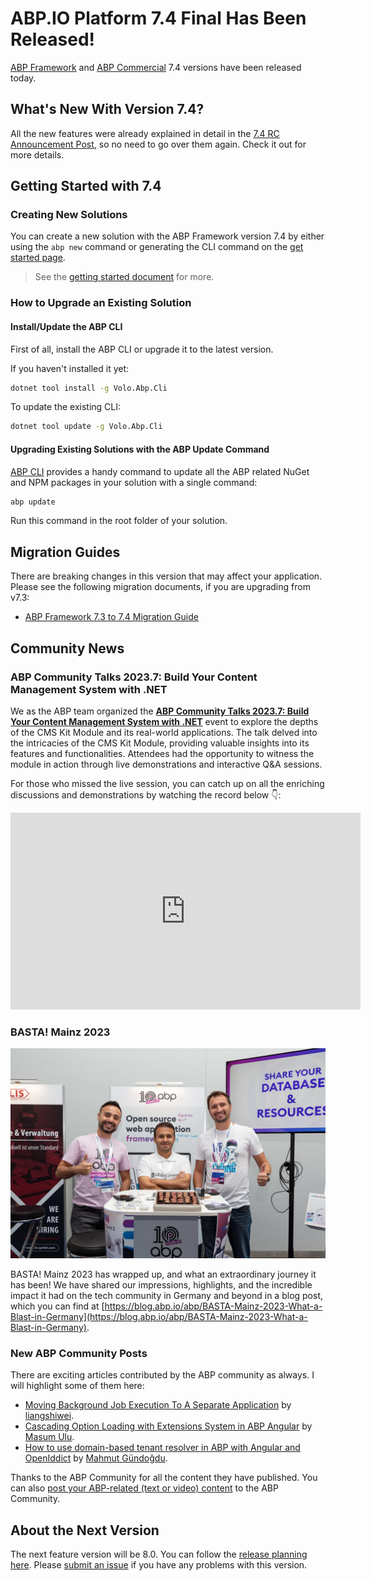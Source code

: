 # ABP.IO Platform 7.4 Final Has Been Released!

[ABP Framework](https://abp.io/) and [ABP Commercial](https://commercial.abp.io/) 7.4 versions have been released today.

## What's New With Version 7.4?

All the new features were already explained in detail in the [7.4 RC Announcement Post](https://blog.abp.io/abp/ABP.IO-Platform-7-4-RC-Has-Been-Published), so no need to go over them again. Check it out for more details. 

## Getting Started with 7.4

### Creating New Solutions

You can create a new solution with the ABP Framework version 7.4 by either using the `abp new` command or generating the CLI command on the [get started page](https://abp.io/get-started).

> See the [getting started document](https://docs.abp.io/en/abp/latest/Getting-Started) for more.

### How to Upgrade an Existing Solution

#### Install/Update the ABP CLI

First of all, install the ABP CLI or upgrade it to the latest version.

If you haven't installed it yet:

```bash
dotnet tool install -g Volo.Abp.Cli
```

To update the existing CLI:

```bash
dotnet tool update -g Volo.Abp.Cli
```

#### Upgrading Existing Solutions with the ABP Update Command

[ABP CLI](https://docs.abp.io/en/abp/latest/CLI) provides a handy command to update all the ABP related NuGet and NPM packages in your solution with a single command:

```bash
abp update
```

Run this command in the root folder of your solution.

## Migration Guides

There are breaking changes in this version that may affect your application. 
Please see the following migration documents, if you are upgrading from v7.3:

* [ABP Framework 7.3 to 7.4 Migration Guide](https://docs.abp.io/en/abp/7.4/Migration-Guides/Abp-7_4)

## Community News

### ABP Community Talks 2023.7: Build Your Content Management System with .NET

We as the ABP team organized the [**ABP Community Talks 2023.7: Build Your Content Management System with .NET**](https://community.abp.io/events/build-your-own-cms-with-.net-a-first-look-at-abps-content-management-system-kit-3nfvm9ix) event to explore the depths of the CMS Kit Module and its real-world applications. The talk delved into the intricacies of the CMS Kit Module, providing valuable insights into its features and functionalities. Attendees had the opportunity to witness the module in action through live demonstrations and interactive Q&A sessions. 

For those who missed the live session, you can catch up on all the enriching discussions and demonstrations by watching the record below 👇:

<iframe width="560" height="315" src="https://www.youtube.com/embed/S9__Hnu29tI?si=vrLWLI3NQX2eaSMD" title="YouTube video player" frameborder="0" allow="accelerometer; autoplay; clipboard-write; encrypted-media; gyroscope; picture-in-picture; web-share" allowfullscreen></iframe> 

### BASTA! Mainz 2023

![](basta-mainz.png)

BASTA! Mainz 2023 has wrapped up, and what an extraordinary journey it has been! We have shared our impressions, highlights, and the incredible impact it had on the tech community in Germany and beyond in a blog post, which you can find at [https://blog.abp.io/abp/BASTA-Mainz-2023-What-a-Blast-in-Germany](https://blog.abp.io/abp/BASTA-Mainz-2023-What-a-Blast-in-Germany).

### New ABP Community Posts

There are exciting articles contributed by the ABP community as always. I will highlight some of them here:

* [Moving Background Job Execution To A Separate Application](https://community.abp.io/posts/moving-background-job-execution-to-a-separate-application-my9cgo9a) by [liangshiwei](https://github.com/RealLowis).
* [Cascading Option Loading with Extensions System in ABP Angular](https://community.abp.io/posts/cascading-option-loading-with-extensions-system-in-abp-angular-gcxgp0v9) by [Masum Ulu](https://twitter.com/masumulu).
* [How to use domain-based tenant resolver in ABP with Angular and OpenIddict](https://community.abp.io/posts/how-to-use-domainbased-tenant-resolver-in-abp-with-angular-and-openiddict-v9y8da7v) by [Mahmut Gündoğdu](https://twitter.com/MahmutGundogdu).

Thanks to the ABP Community for all the content they have published. You can also [post your ABP-related (text or video) content](https://community.abp.io/articles/submit) to the ABP Community.

## About the Next Version

The next feature version will be 8.0. You can follow the [release planning here](https://github.com/abpframework/abp/milestones). Please [submit an issue](https://github.com/abpframework/abp/issues/new) if you have any problems with this version.
